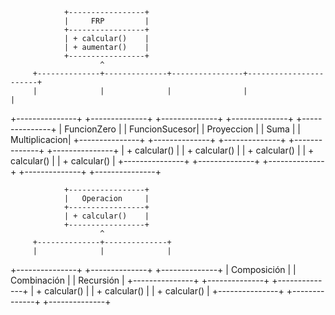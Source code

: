                 +-----------------+
                |     FRP         |
                +-----------------+
                | + calcular()    |
                | + aumentar()    |
                +-----------------+
                        ^
         +--------------+--------------+----------------+-----------------------+
         |              |              |                |                       |
+---------------+ +--------------+ +--------------+   +--------------+      +---------------+
|  FuncionZero  | | FuncionSucesor| | Proyeccion  |   |    Suma      |      | Multiplicacion|
+---------------+ +--------------+ +--------------+   +--------------+      +---------------+
| + calcular()  | | + calcular() | | + calcular() |   | + calcular() |      | + calcular()  |
+---------------+ +--------------+ +--------------+   +--------------+      +---------------+

                +-----------------+
                |   Operacion     |
                +-----------------+
                | + calcular()    |
                +-----------------+
                        ^
         +--------------+--------------+
         |              |              |
+---------------+ +--------------+ +--------------+
|  Composición  | | Combinación  | |   Recursión  |
+---------------+ +--------------+ +--------------+
| + calcular()  | | + calcular() | | + calcular() |
+---------------+ +--------------+ +--------------+